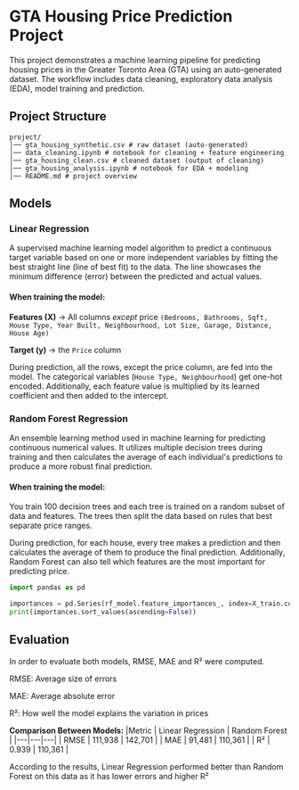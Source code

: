 # GTA Housing Price Prediction Project
This project demonstrates a machine learning pipeline for predicting housing prices in the Greater Toronto Area (GTA) using an auto-generated dataset. The workflow includes data cleaning, exploratory data analysis (EDA), model training and prediction. 

## Project Structure
```
project/
│── gta_housing_synthetic.csv # raw dataset (auto-generated)
│── data_cleaning.ipynb # notebook for cleaning + feature engineering
│── gta_housing_clean.csv # cleaned dataset (output of cleaning)
│── gta_housing_analysis.ipynb # notebook for EDA + modeling
│── README.md # project overview
```
## Models
### Linear Regression
A supervised machine learning model algorithm to predict a continuous target variable based on one or more independent variables by fitting the best straight line (line of best fit) to the data. The line showcases the minimum difference (error) between the predicted and actual values. 
#### When training the model:
  **Features (X)** -> All columns *except* price ```(Bedrooms, Bathrooms, Sqft, House Type, Year Built, Neighbourhood, Lot Size, Garage, Distance, House Age)``` 
  
  **Target (y)** -> the ```Price``` column 

  During prediction, all the rows, except the price column, are fed into the model. The categorical variables (```House Type, Neighbourhood```) get one-hot encoded. Additionally, each feature value is multiplied by its learned coefficient and then added to the intercept.
### Random Forest Regression
An ensemble learning method used in machine learning for predicting continuous numerical values. It utilizes multiple decision trees during training and then calculates the average of each individual's predictions to produce a more robust final prediction.
#### When training the model:
You train 100 decision trees and each tree is trained on a random subset of data and features. The trees then split the data based on rules that best separate price ranges. 

During prediction, for each house, every tree makes a prediction and then calculates the average of them to produce the final prediction. Additionally, Random Forest can also tell which features are the most important for predicting price.
```python
import pandas as pd

importances = pd.Series(rf_model.feature_importances_, index=X_train.columns)
print(importances.sort_values(ascending=False))
```



## Evaluation
In order to evaluate both models, RMSE, MAE and R² were computed. 

RMSE: Average size of errors

MAE: Average absolute error 

R²: How well the model explains the variation in prices

**Comparison Between Models:**
|Metric | Linear Regression | Random Forest |
|---|---|---|
| RMSE | 111,938 | 142,701 |
| MAE | 91,481 | 110,361 |
| R² | 0.939 | 110,361 |

According to the results, Linear Regression performed better than Random Forest on this data as it has lower errors and higher R²
